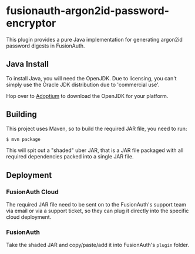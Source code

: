 # fusionauth-argon2id-password-encryptor

This plugin provides a pure Java implementation for generating argon2id password
digests in FusionAuth.

## Java Install
To install Java, you will need the OpenJDK. Due to licensing, you can't simply
use the Oracle JDK distribution due to 'commercial use'.

Hop over to [Adoptium](https://adoptium.net/?variant=openjdk11) to download the
OpenJDK for your platform.

## Building

This project uses Maven, so to build the required JAR file, you need to run:

```bash
$ mvn package
```

This will spit out a "shaded" uber JAR, that is a JAR file packaged with all 
required dependencies packed into a single JAR file.

## Deployment
### FusionAuth Cloud
The required JAR file need to be sent on to the FusionAuth's support team via 
email or via a support ticket, so they can plug it directly into the specific 
cloud deployment.

### FusionAuth
Take the shaded JAR and copy/paste/add it into FusionAuth's `plugin` folder.
